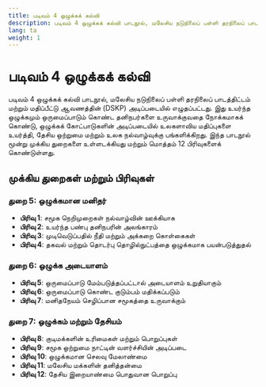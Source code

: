 ```yaml
---
title: படிவம் 4 ஒழுக்கக் கல்வி
description: படிவம் 4 ஒழுக்கக் கல்வி பாடநூல், மலேசிய நடுநிலைப் பள்ளி தரநிலைப் பாடத்திட்டம் மற்றும் மதிப்பீட்டு ஆவணத்தின் (DSKP) அடிப்படையில் எழுதப்பட்டது. இது உயர்ந்த ஒழுக்கமும் ஒருமைப்பாடும் கொண்ட தனிநபர்களை உருவாக்குவதை நோக்கமாகக் கொண்டு, உலகளாவிய மதிப்புகளை அடிப்படையாகக் கொண்டு தேசிய ஒற்றுமை மற்றும் உலக நல்வாழ்வுக்கு பங்களிக்கிறது.
lang: ta
weight: 1
---
```


# படிவம் 4 ஒழுக்கக் கல்வி

படிவம் 4 ஒழுக்கக் கல்வி பாடநூல், மலேசிய நடுநிலைப் பள்ளி தரநிலைப் பாடத்திட்டம் மற்றும் மதிப்பீட்டு ஆவணத்தின் (DSKP) அடிப்படையில் எழுதப்பட்டது. இது உயர்ந்த ஒழுக்கமும் ஒருமைப்பாடும் கொண்ட தனிநபர்களை உருவாக்குவதை நோக்கமாகக் கொண்டு, ஒழுக்கக் கோட்பாடுகளின் அடிப்படையில் உலகளாவிய மதிப்புகளை உயர்த்தி, தேசிய ஒற்றுமை மற்றும் உலக நல்வாழ்வுக்கு பங்களிக்கிறது. இந்த பாடநூல் மூன்று முக்கிய துறைகளை உள்ளடக்கியது மற்றும் மொத்தம் 12 பிரிவுகளைக் கொண்டுள்ளது.

## முக்கிய துறைகள் மற்றும் பிரிவுகள்

### துறை 5: ஒழுக்கமான மனிதர்
- **பிரிவு 1**: சமூக நெறிமுறைகள் நல்வாழ்வின் ஊக்கியாக
- **பிரிவு 2**: உயர்ந்த பண்பு தனிநபரின் அலங்காரம்
- **பிரிவு 3**: முடிவெடுப்பதில் நீதி மற்றும் அக்கறை கொள்கைகள்
- **பிரிவு 4**: தகவல் மற்றும் தொடர்பு தொழில்நுட்பத்தை ஒழுக்கமாக பயன்படுத்துதல்

### துறை 6: ஒழுக்க அடையாளம்
- **பிரிவு 5**: ஒருமைப்பாடு மேம்படுத்தப்பட்டால் அடையாளம் உறுதியாகும்
- **பிரிவு 6**: ஒருமைப்பாடு கொண்ட குடும்பம் மதிக்கப்படும்
- **பிரிவு 7**: மனிதநேயம் செழிப்பான சமூகத்தை உருவாக்கும்

### துறை 7: ஒழுக்கம் மற்றும் தேசியம்
- **பிரிவு 8**: குடிமக்களின் உரிமைகள் மற்றும் பொறுப்புகள்
- **பிரிவு 9**: சமூக ஒற்றுமை நாட்டின் வளர்ச்சியின் அடிப்படை
- **பிரிவு 10**: ஒழுக்கமான செலவு மேலாண்மை
- **பிரிவு 11**: மலேசிய மக்களின் தனித்தன்மை
- **பிரிவு 12**: தேசிய இறையாண்மை பொதுவான பொறுப்பு
